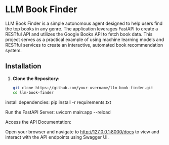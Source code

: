 # LLM Book Finder

LLM Book Finder is a simple autonomous agent designed to help users find the top books in any genre. The application leverages FastAPI to create a RESTful API and utilizes the Google Books API to fetch book data. This project serves as a practical example of using machine learning models and RESTful services to create an interactive, automated book recommendation system.

## Installation

1. **Clone the Repository:**

   ```bash
   git clone https://github.com/your-username/llm-book-finder.git
   cd llm-book-finder

install dependencies:
pip install -r requirements.txt

Run the FastAPI Server:
uvicorn main:app --reload

Access the API Documentation:

Open your browser and navigate to http://127.0.0.1:8000/docs to view and interact with the API endpoints using Swagger UI.

